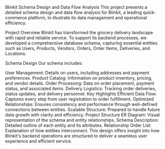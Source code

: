 Blinkit Schema Design and Data Flow Analysis
This project presents a detailed schema design and data flow analysis for Blinkit, a leading quick-commerce platform, to illustrate its data management and operational efficiency.

Project Overview
Blinkit has transformed the grocery delivery landscape with rapid and reliable service. To support its backend processes, we developed a comprehensive database schema, capturing essential entities such as Users, Products, Vendors, Orders, Order Items, Deliveries, and Locations.

Schema Design
Our schema includes:

User Management: Details on users, including addresses and payment preferences.
Product Catalog: Information on product inventory, pricing, and vendor details.
Order Processing: Data on order placement, payment status, and associated items.
Delivery Logistics: Tracking order deliveries, status updates, and delivery personnel.
Key Highlights
Efficient Data Flow: Captures every step from user registration to order fulfillment.
Optimized Relationships: Ensures consistency and performance through well-defined connections between entities.
Scalable Structure: Prepared to handle future data growth with clarity and efficiency.
Project Structure
ER Diagram: Visual representation of the schema and entity relationships.
Schema Description: Detailed outline of each entity and its attributes.
Relationship Order List: Explanation of how entities interconnect.
This design offers insight into how Blinkit's backend operations are structured to deliver a seamless user experience and efficient service.

